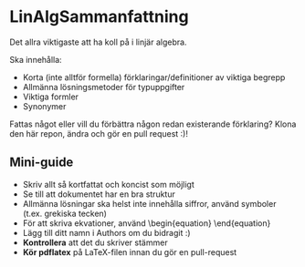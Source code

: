 # LinAlgSammanfattning
Det allra viktigaste att ha koll på i linjär algebra.

Ska innehålla:
* Korta (inte alltför formella) förklaringar/definitioner av viktiga begrepp
* Allmänna lösningsmetoder för typuppgifter
* Viktiga formler
* Synonymer

Fattas något eller vill du förbättra någon redan existerande förklaring? Klona den här repon, ändra och gör en pull request :)!

## Mini-guide
* Skriv allt så kortfattat och koncist som möjligt
* Se till att dokumentet har en bra struktur
* Allmänna lösningar ska helst inte innehålla siffror, använd symboler (t.ex. grekiska tecken)
* För att skriva ekvationer, använd \begin{equation} \end{equation}
* Lägg till ditt namn i Authors om du bidragit :)
* **Kontrollera** att det du skriver stämmer
* **Kör pdflatex** på LaTeX-filen innan du gör en pull-request

